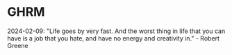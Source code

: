# GHRM

2024-02-09: "Life goes by very fast. And the worst thing in life that you can have is a job that you hate, and have no energy and creativity in." - Robert Greene